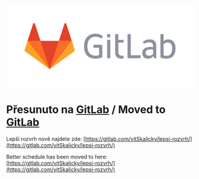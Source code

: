 [![GitLab](gitlab-logo-gray-rgb.svg)](https://gitlab.com/vitSkalicky/lepsi-rozvrh/)

# Přesunuto na [GitLab](https://gitlab.com/vitSkalicky/lepsi-rozvrh/) / Moved to [GitLab](https://gitlab.com/vitSkalicky/lepsi-rozvrh/)

Lepší rozvrh nově najdete zde: [https://gitlab.com/vitSkalicky/lepsi-rozvrh/](https://gitlab.com/vitSkalicky/lepsi-rozvrh/)

Better schedule has been moved to here: [https://gitlab.com/vitSkalicky/lepsi-rozvrh/](https://gitlab.com/vitSkalicky/lepsi-rozvrh/)
